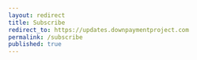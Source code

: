```yaml
---
layout: redirect
title: Subscribe
redirect_to: https://updates.downpaymentproject.com
permalink: /subscribe
published: true
---
```


